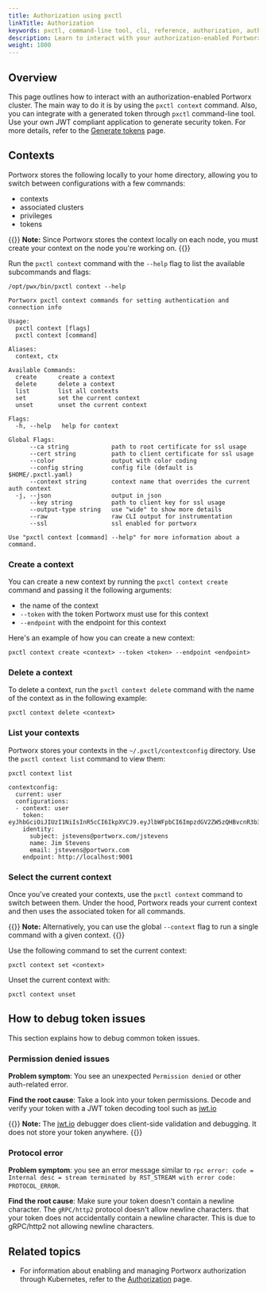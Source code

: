 ```yaml
---
title: Authorization using pxctl
linkTitle: Authorization
keywords: pxctl, command-line tool, cli, reference, authorization, auth-enabled, token, self-signed, JWT, shared-secret, security
description: Learn to interact with your authorization-enabled Portworx cluster using pxctl
weight: 1800
---
```


## Overview

This page outlines how to interact with an authorization-enabled Portworx cluster. The main way to do it is by using the `pxctl context` command. Also, you can integrate with a generated token through `pxctl` command-line tool. Use your own JWT compliant application to generate security token. For more details, refer to the [Generate tokens](/reference/cli/generate-token) page.

## Contexts

Portworx stores the following locally to your home directory, allowing you to switch between configurations with a few commands:

 - contexts
 - associated clusters
 - privileges
 - tokens


{{<info>}}
**Note:**
Since Portworx stores the context locally on each node, you must create your context on the node you're working on.
{{</info>}}

Run the `pxctl context` command with the `--help` flag to list the available subcommands and flags:

```text
/opt/pwx/bin/pxctl context --help
```

```output
Portworx pxctl context commands for setting authentication and connection info

Usage:
  pxctl context [flags]
  pxctl context [command]

Aliases:
  context, ctx

Available Commands:
  create      create a context
  delete      delete a context
  list        list all contexts
  set         set the current context
  unset       unset the current context

Flags:
  -h, --help   help for context

Global Flags:
      --ca string            path to root certificate for ssl usage
      --cert string          path to client certificate for ssl usage
      --color                output with color coding
      --config string        config file (default is $HOME/.pxctl.yaml)
      --context string       context name that overrides the current auth context
  -j, --json                 output in json
      --key string           path to client key for ssl usage
      --output-type string   use "wide" to show more details
      --raw                  raw CLI output for instrumentation
      --ssl                  ssl enabled for portworx

Use "pxctl context [command] --help" for more information about a command.
```

### Create a context

You can create a new context by running the `pxctl context create` command and passing it the following arguments:

- the name of the context
- `--token` with the token Portworx must use for this context
- `--endpoint` with the endpoint for this context

Here's an example of how you can create a new context:

```text
pxctl context create <context> --token <token> --endpoint <endpoint>
```

### Delete a context

To delete a context, run the `pxctl context delete` command with the name of the context as in the following example:

```text
pxctl context delete <context>
```

### List your contexts

Portworx stores your contexts in the `~/.pxctl/contextconfig` directory. Use the `pxctl context list` command to view them:

```text
pxctl context list
```

```output
contextconfig:
  current: user
  configurations:
  - context: user
    token: eyJhbGciOiJIUzI1NiIsInR5cCI6IkpXVCJ9.eyJlbWFpbCI6ImpzdGV2ZW5zQHBvcnR3b3J4LmNvbSIsImV4cCI6MTU1MzcyNTMyMSwiZ3JvdXBzIjpbInB4LWVuZ2luZWVyaW5nIiwia3ViZXJuZXRlcy1jc2kiXSwiaWF0IjoxNTUzNjM4OTIxLCJpc3MiOiJwb3J0d29yeC5jb20iLCJuYW1lIjoiSmltIFN0ZXZlbnMiLCJyb2xlcyI6WyJzeXN0ZW0udXNlciJdLCJzdWIiOiJqc3RldmVuc0Bwb3J0d29yeC5jb20vanN0ZXZlbnMifQ.pZDbCIL7ldcImvIaNSjk18Ah3LqxX63MV378NiauRwk
    identity:
      subject: jstevens@portworx.com/jstevens
      name: Jim Stevens
      email: jstevens@portworx.com
    endpoint: http://localhost:9001
```

### Select the current context

Once you've created your contexts, use the `pxctl context` command to switch between them. Under the hood, Portworx reads your current context and then uses the associated token for all commands.

{{<info>}}
**Note:**
Alternatively, you can use the global `--context` flag to run a single command with a given context.
{{</info>}}

Use the following command to set the current context:

```text
pxctl context set <context>
```

Unset the current context with:

```text
pxctl context unset
```

## How to debug token issues

This section explains how to debug common token issues.

### Permission denied issues

**Problem symptom**: You see an unexpected `Permission denied` or other auth-related error.

**Find the root cause**: Take a look into your token permissions. Decode and verify your token with a JWT token decoding tool such as [jwt.io](https://jwt.io/)

{{<info>}}
**Note:**
The [jwt.io](https://jwt.io/) debugger does client-side validation and debugging. It does not store your token anywhere.
{{</info>}}

### Protocol error

**Problem symptom**: you see an error message similar to `rpc error: code = Internal desc = stream terminated by RST_STREAM with error code: PROTOCOL_ERROR`.

**Find the root cause**: Make sure your token doesn't contain a newline character. The `gRPC/http2` protocol doesn't allow newline characters.
that your token does not accidentally contain a newline character. This is due to gRPC/http2 not allowing newline characters.

## Related topics

* For information about enabling and managing Portworx authorization through Kubernetes, refer to the [Authorization](/portworx-install-with-kubernetes/operate-and-maintain-on-kubernetes/authorization/) page.

